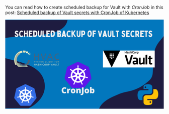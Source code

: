 You can read how to create scheduled backup for Vault with *CronJob* in this post:
[Scheduled backup of Vault secrets with CronJob of Kubernetes](https://igorzhivilo.com/vault/scheduled-backup-vault-cronjob/)

![vault-backup](../../images/logo2.png)
